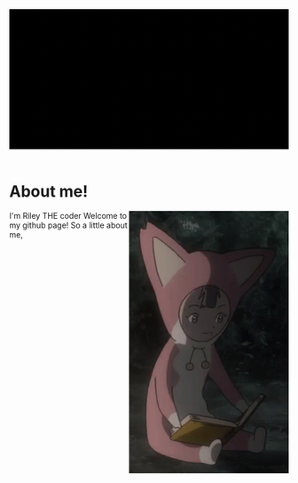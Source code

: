 <header>
     <img src="https://github.com/RileytheCoder/RileytheCoder/blob/main/assets/Welcome!.gif">
</header>
<h1> About me! </h1>
<div>
     <img alt="gif" src="https://github.com/RileytheCoder/RileytheCoder/blob/main/assets/pino-ergo-proxy.gif" align="right">
     <p>I'm Riley THE coder Welcome to my github page! So a little about me,<p>
</div>



